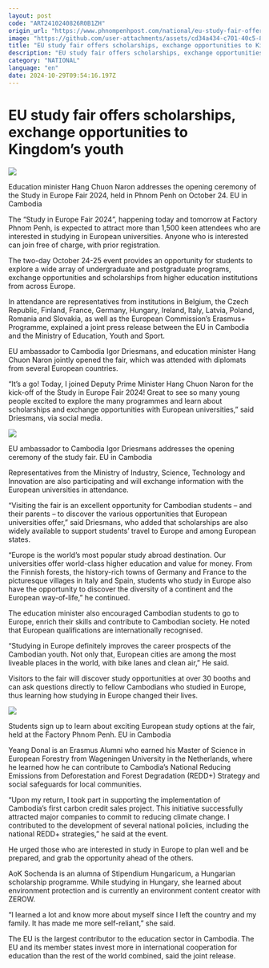 ```yaml
---
layout: post
code: "ART2410240826R0B1ZH"
origin_url: "https://www.phnompenhpost.com/national/eu-study-fair-offers-scholarships-exchange-opportunities-to-kingdom-s-youth"
image: "https://github.com/user-attachments/assets/cd34a434-c701-40c5-886b-5f880496d56f"
title: "EU study fair offers scholarships, exchange opportunities to Kingdom’s youth"
description: "​​EU study fair offers scholarships, exchange opportunities to Kingdom’s youth​"
category: "NATIONAL"
language: "en"
date: 2024-10-29T09:54:16.197Z
---
```


# EU study fair offers scholarships, exchange opportunities to Kingdom’s youth

![](https://github.com/user-attachments/assets/100d3cb1-eadc-4919-adb6-2d67aa60ce75)

Education minister Hang Chuon Naron addresses the opening ceremony of the Study in Europe Fair 2024, held in Phnom Penh on October 24. EU in Cambodia

The “Study in Europe Fair 2024”, happening today and tomorrow at Factory Phnom Penh, is expected to attract more than 1,500 keen attendees who are interested in studying in European universities. Anyone who is interested can join free of charge, with prior registration.

The two-day October 24-25 event provides an opportunity for students to explore a wide array of undergraduate and postgraduate programs, exchange opportunities and scholarships from higher education institutions from across Europe.

In attendance are representatives from institutions in Belgium, the Czech Republic, Finland, France, Germany, Hungary, Ireland, Italy, Latvia, Poland, Romania and Slovakia, as well as the European Commission’s Erasmus+ Programme, explained a joint press release between the EU in Cambodia and the Ministry of Education, Youth and Sport.

EU ambassador to Cambodia Igor Driesmans, and education minister Hang Chuon Naron jointly opened the fair, which was attended with diplomats from several European countries.

“It’s a go! Today, I joined Deputy Prime Minister Hang Chuon Naron for the kick-off of the Study in Europe Fair 2024! Great to see so many young people excited to explore the many programmes and learn about scholarships and exchange opportunities with European universities,” said Driesmans, via social media.

![](https://github.com/user-attachments/assets/d9103525-a285-4a2f-8c19-04e01b4a2e6e)

EU ambassador to Cambodia Igor Driesmans addresses the opening ceremony of the study fair. EU in Cambodia

Representatives from the Ministry of Industry, Science, Technology and Innovation are also participating and will exchange information with the European universities in attendance.

“Visiting the fair is an excellent opportunity for Cambodian students – and their parents – to discover the various opportunities that European universities offer,” said Driesmans, who added that scholarships are also widely available to support students’ travel to Europe and among European states.

“Europe is the world’s most popular study abroad destination. Our universities offer world-class higher education and value for money. From the Finnish forests, the history-rich towns of Germany and France to the picturesque villages in Italy and Spain, students who study in Europe also have the opportunity to discover the diversity of a continent and the European way-of-life,” he continued.

The education minister also encouraged Cambodian students to go to Europe, enrich their skills and contribute to Cambodian society. He noted that European qualifications are internationally recognised.

“Studying in Europe definitely improves the career prospects of the Cambodian youth. Not only that, European cities are among the most liveable places in the world, with bike lanes and clean air,” He said.

Visitors to the fair will discover study opportunities at over 30 booths and can ask questions directly to fellow Cambodians who studied in Europe, thus learning how studying in Europe changed their lives.

![](https://github.com/user-attachments/assets/89b4bcdf-6212-4b93-8be7-06d1ce2c6858)

Students sign up to learn about exciting European study options at the fair, held at the Factory Phnom Penh. EU in Cambodia

Yeang Donal is an Erasmus Alumni who earned his Master of Science in European Forestry from Wageningen University in the Netherlands, where he learned how he can contribute to Cambodia’s National Reducing Emissions from Deforestation and Forest Degradation (REDD+) Strategy and social safeguards for local communities.

“Upon my return, I took part in supporting the implementation of Cambodia’s first carbon credit sales project. This initiative successfully attracted major companies to commit to reducing climate change. I contributed to the development of several national policies, including the national REDD+ strategies,” he said at the event.

He urged those who are interested in study in Europe to plan well and be prepared, and grab the opportunity ahead of the others.

AoK Sochenda is an alumna of Stipendium Hungaricum, a Hungarian scholarship programme. While studying in Hungary, she learned about environment protection and is currently an environment content creator with ZEROW. 

“I learned a lot and know more about myself since I left the country and my family. It has made me more self-reliant,” she said.

The EU is the largest contributor to the education sector in Cambodia. The EU and its member states invest more in international cooperation for education than the rest of the world combined, said the joint release.